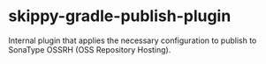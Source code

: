 # skippy-gradle-publish-plugin

Internal plugin that applies the necessary configuration to publish to SonaType OSSRH (OSS Repository Hosting).